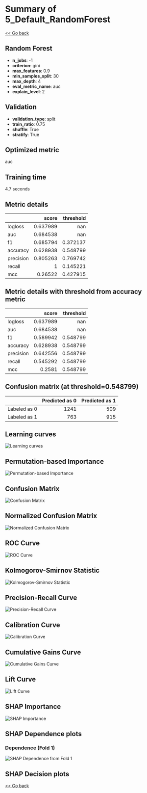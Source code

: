 # Summary of 5_Default_RandomForest

[<< Go back](../README.md)


## Random Forest
- **n_jobs**: -1
- **criterion**: gini
- **max_features**: 0.9
- **min_samples_split**: 30
- **max_depth**: 4
- **eval_metric_name**: auc
- **explain_level**: 2

## Validation

- **validation_type**: split
- **train_ratio**: 0.75
- **shuffle**: True
- **stratify**: True

## Optimized metric

auc

## Training time

4.7 seconds

## Metric details

|           |    score |   threshold |
|:----------|---------:|------------:|
| logloss   | 0.637989 |  nan        |
| auc       | 0.684538 |  nan        |
| f1        | 0.685794 |    0.372137 |
| accuracy  | 0.628938 |    0.548799 |
| precision | 0.805263 |    0.769742 |
| recall    | 1        |    0.145221 |
| mcc       | 0.26522  |    0.427915 |

## Metric details with threshold from accuracy metric

|           |    score |   threshold |
|:----------|---------:|------------:|
| logloss   | 0.637989 |  nan        |
| auc       | 0.684538 |  nan        |
| f1        | 0.589942 |    0.548799 |
| accuracy  | 0.628938 |    0.548799 |
| precision | 0.642556 |    0.548799 |
| recall    | 0.545292 |    0.548799 |
| mcc       | 0.2581   |    0.548799 |

## Confusion matrix (at threshold=0.548799)

|              |   Predicted as 0 |   Predicted as 1 |
|:-------------|-----------------:|-----------------:|
| Labeled as 0 |             1241 |              509 |
| Labeled as 1 |              763 |              915 |

## Learning curves
![Learning curves](learning_curves.png)

## Permutation-based Importance
![Permutation-based Importance](permutation_importance.png)
## Confusion Matrix

![Confusion Matrix](confusion_matrix.png)

## Normalized Confusion Matrix

![Normalized Confusion Matrix](confusion_matrix_normalized.png)

## ROC Curve

![ROC Curve](roc_curve.png)

## Kolmogorov-Smirnov Statistic

![Kolmogorov-Smirnov Statistic](ks_statistic.png)

## Precision-Recall Curve

![Precision-Recall Curve](precision_recall_curve.png)

## Calibration Curve

![Calibration Curve](calibration_curve_curve.png)

## Cumulative Gains Curve

![Cumulative Gains Curve](cumulative_gains_curve.png)

## Lift Curve

![Lift Curve](lift_curve.png)

## SHAP Importance
![SHAP Importance](shap_importance.png)

## SHAP Dependence plots

### Dependence (Fold 1)
![SHAP Dependence from Fold 1](learner_fold_0_shap_dependence.png)

## SHAP Decision plots

[<< Go back](../README.md)
